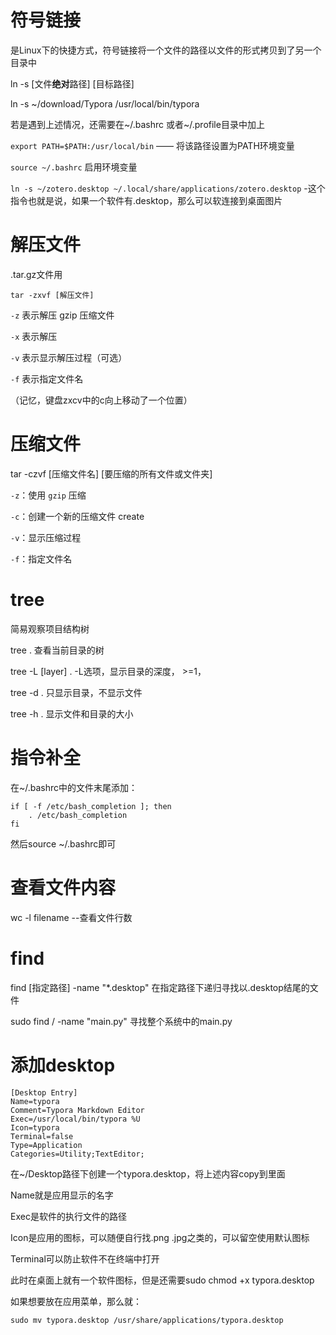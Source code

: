# 符号链接

是Linux下的快捷方式，符号链接将一个文件的路径以文件的形式拷贝到了另一个目录中

ln -s [文件**绝对**路径] [目标路径]

ln -s ~/download/Typora /usr/local/bin/typora

若是遇到上述情况，还需要在~/.bashrc 或者~/.profile目录中加上

`export PATH=$PATH:/usr/local/bin` —— 将该路径设置为PATH环境变量

`source ~/.bashrc`  启用环境变量

`ln -s ~/zotero.desktop ~/.local/share/applications/zotero.desktop` -这个指令也就是说，如果一个软件有.desktop，那么可以软连接到桌面图片



# 解压文件

.tar.gz文件用

`tar -zxvf [解压文件]`

`-z` 表示解压 gzip 压缩文件

`-x` 表示解压 

`-v` 表示显示解压过程（可选）

`-f` 表示指定文件名

（记忆，键盘zxcv中的c向上移动了一个位置）



# 压缩文件

tar -czvf [压缩文件名] [要压缩的所有文件或文件夹]

`-z`：使用 `gzip` 压缩

`-c`：创建一个新的压缩文件 create

`-v`：显示压缩过程

`-f`：指定文件名



# tree

简易观察项目结构树

tree . 查看当前目录的树

tree -L [layer] .     -L选项，显示目录的深度， >=1，

tree -d .       只显示目录，不显示文件

tree -h .       显示文件和目录的大小



# 指令补全

在~/.bashrc中的文件末尾添加：

```
if [ -f /etc/bash_completion ]; then
    . /etc/bash_completion
fi
```

然后source ~/.bashrc即可



# 查看文件内容

wc -l filename --查看文件行数



# find

find [指定路径] -name "*.desktop"    在指定路径下递归寻找以.desktop结尾的文件

sudo find / -name "main.py"   寻找整个系统中的main.py





# 添加desktop

```desktop
[Desktop Entry]
Name=typora
Comment=Typora Markdown Editor
Exec=/usr/local/bin/typora %U
Icon=typora
Terminal=false
Type=Application
Categories=Utility;TextEditor;
```

在~/Desktop路径下创建一个typora.desktop，将上述内容copy到里面

Name就是应用显示的名字

Exec是软件的执行文件的路径

Icon是应用的图标，可以随便自行找.png .jpg之类的，可以留空使用默认图标

Terminal可以防止软件不在终端中打开



此时在桌面上就有一个软件图标，但是还需要sudo chmod +x typora.desktop

如果想要放在应用菜单，那么就：

`sudo mv typora.desktop /usr/share/applications/typora.desktop`	

